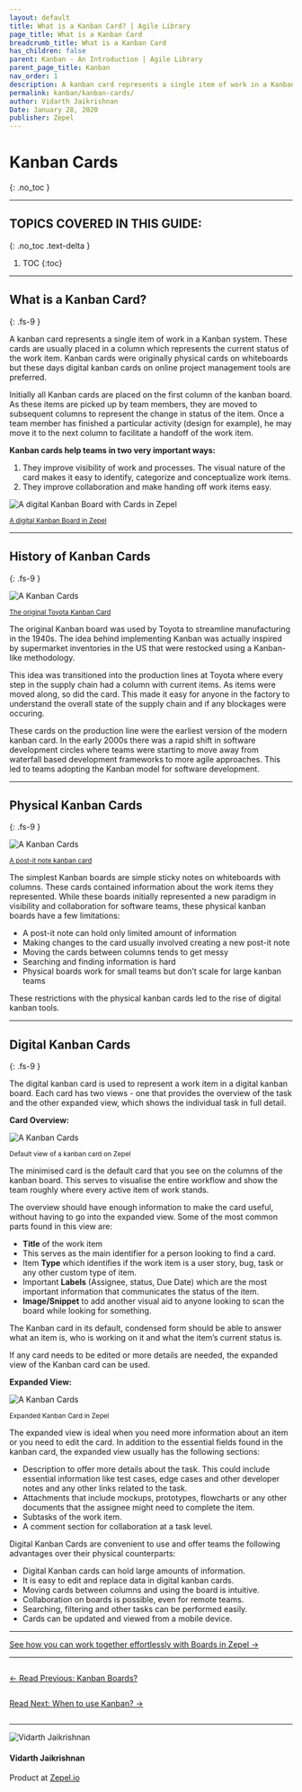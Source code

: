 ```yaml
---
layout: default
title: What is a Kanban Card? | Agile Library
page_title: What is a Kanban Card
breadcrumb_title: What is a Kanban Card
has_children: false
parent: Kanban - An Introduction | Agile Library
parent_page_title: Kanban
nav_order: 1
description: A kanban card represents a single item of work in a Kanban Board. A kanban card is placed in a column to represent its current status. Learn more.
permalink: kanban/kanban-cards/
author: Vidarth Jaikrishnan
Date: January 28, 2020
publisher: Zepel
---
```


# Kanban Cards
{: .no_toc }

---

## TOPICS COVERED IN THIS GUIDE:
{: .no_toc .text-delta }

1. TOC
{:toc}

---

## What is a Kanban Card?
{: .fs-9 }

A kanban card represents a single item of work in a Kanban system. These cards are usually placed in a column which represents the current status of the work item. Kanban cards were originally physical cards on whiteboards but these days digital kanban cards on online project management tools are preferred. 

Initially all Kanban cards are placed on the first column of the kanban board. As these items are picked up by team members, they are moved to subsequent columns to represent the change in status of the item. Once a team member has finished a particular activity (design for example), he may move it to the next column to facilitate a handoff of the work item. 

**Kanban cards help teams in two very important ways:**

1. They improve visibility of work and processes. The visual nature of the card makes it easy to identify, categorize and conceptualize work items. 
1. They improve collaboration and make handing off work items easy.

![A digital Kanban Board with Cards in Zepel](/agile/assets/uploads/kanban-board-with-cards-in-zepel.png)
<div class="caption">
<small><a href="https://zepel.io/" target="_blank">A digital Kanban Board in Zepel</a></small>
</div>

---

## History of Kanban Cards
{: .fs-9 }

![A Kanban Cards](/agile/assets/uploads/kanban-cards-history.jpg)
<div class="caption">
<small><a rel="noreferrer noopener" href="https://www.allaboutlean.com/toyota-kanban/toyota-kanban-cropped" target="_blank">The original Toyota Kanban Card</a>
</small>
</div>

The original Kanban board was used by Toyota to streamline manufacturing in the 1940s. The idea behind implementing Kanban was actually inspired by supermarket inventories in the US that were restocked using a Kanban-like methodology. 

This idea was transitioned into the production lines at Toyota where every step in the supply chain had a column with current items. As items were moved along, so did the card. This made it easy for anyone in the factory to understand the overall state of the supply chain and if any blockages were occuring. 

These cards on the production line were the earliest version of the modern kanban card. 
In the early 2000s there was a rapid shift in software development circles where teams were starting to move away from waterfall based development frameworks to more agile approaches. This led to teams adopting the Kanban model for software development.

---

## Physical Kanban Cards
{: .fs-9 }

![A Kanban Cards](/agile/assets/uploads/post-it-note-kanban-card.png)
<div class="caption">
<small><a rel="noreferrer noopener" href="http://www.anecon.com/blog/kanban-make-the-most-of-those-post-it-notes/" target="_blank">A post-it note kanban card</a>
</small>
</div>

The simplest Kanban boards are simple sticky notes on whiteboards with columns. These cards contained information about the work items they represented. While these boards initially represented a new paradigm in visibility and collaboration for software teams, these physical kanban boards have a few limitations: 
- A post-it note can hold only limited amount of information
- Making changes to the card usually involved creating a new post-it note
- Moving the cards between columns tends to get messy
- Searching and finding information is hard
- Physical boards work for small teams but don’t scale for large kanban teams

These restrictions with the physical kanban cards led to the rise of digital kanban tools.

---

## Digital Kanban Cards
{: .fs-9 }

The digital kanban card is used to represent a work item in a digital kanban board. Each card has two views - one that provides the overview of the task and the other expanded view, which shows the individual task in full detail. 

**Card Overview:**

![A Kanban Cards](/agile/assets/uploads/kanban-card-in-zepel.png)
<div class="caption">
<small>Default view of a kanban card on Zepel</small>
</div>

The minimised card is the default card that you see on the columns of the kanban board. This serves to visualise the entire workflow and show the team roughly where every active item of work stands. 

The overview should have enough information to make the card useful, without having to go into the expanded view. Some of the most common parts found in this view are: 
- **Title** of the work item
- This serves as the main identifier for a person looking to find a card.
- Item **Type** which identifies if the work item is a user story, bug, task or any other custom type of item. 
- Important **Labels** (Assignee, status, Due Date) which are the most important information that communicates the status of the item. 
- **Image/Snippet** to add another visual aid to anyone looking to scan the board while looking for something. 

The Kanban card in its default, condensed form should be able to answer what an item is, who is working on it and what the item’s current status is. 

If any card needs to be edited or more details are needed, the expanded view of the Kanban card can be used.

**Expanded View:**

![A Kanban Cards](/agile/assets/uploads/expanded-kanban-card-in-zepel.png)
<div class="caption">
<small>Expanded Kanban Card in Zepel</small>
</div>

The expanded view is ideal when you need more information about an item or you need to edit the card. In addition to the essential fields found in the kanban card, the expanded view usually has the following sections:  
- Description to offer more details about the task. This could include essential information like test cases, edge cases and other developer notes and any other links related to the task.
- Attachments that include mockups, prototypes, flowcharts or any other documents that the assignee might need to complete the item. 
- Subtasks of the work item.
- A comment section for collaboration at a task level.

Digital Kanban Cards are convenient to use and offer teams the following advantages over their physical counterparts:  
- Digital Kanban cards can hold large amounts of information.
- It is easy to edit and replace data in digital kanban cards.
- Moving cards between columns and using the board is intuitive.
- Collaboration on boards is possible, even for remote teams.
- Searching, filtering and other tasks can be performed easily.
- Cards can be updated and viewed from a mobile device.

---

<div class="highlight-row">
<div class="highlight-column">
<div class="highlight-card">
    <div class="highlight-container">
        <a href="https://zepel.io/features/boards/?utm_source=agilelibrary&utm_medium=bottom-cta&utm_campaign=kanbancards" target="_blank">
        <p class="highlight-card-title">See how you can work together effortlessly with Boards in Zepel  →</p>
        </a>    
    </div>
</div>
</div>
</div>

---

<div class="row">
<div class="column">
<div class="card">
  <div class="container">
    <a href="{{ site.url }}{{ site.baseurl }}{% link agile/kanban-what-are-kanban-boards.md %}">
    <p class="card-title">←  Read Previous: Kanban Boards?</p> 
    </a>
  </div>
</div>
</div>

<div class="column">
<div class="card">
  <div class="container">
    <a href="{{ site.url }}{{ site.baseurl }}{% link agile/kanban-when-to-use.md %}">
    <p class="card-title">Read Next: When to use Kanban?  →</p>
    </a>
  </div>
</div>
</div>
</div>

---

<div class="row">
  <div class="column">
    <div class="author-card">
      <img class="author-profile-image" src="/agile/assets/uploads/vidarth.png" alt="Vidarth Jaikrishnan">
      <div class="author-card-content">
        <h4 class="author-card-name">Vidarth Jaikrishnan</h4>
        <p>Product at <a href="https://zepel.io/">Zepel.io</a></p>
      </div>
    </div>
  </div>
</div>
